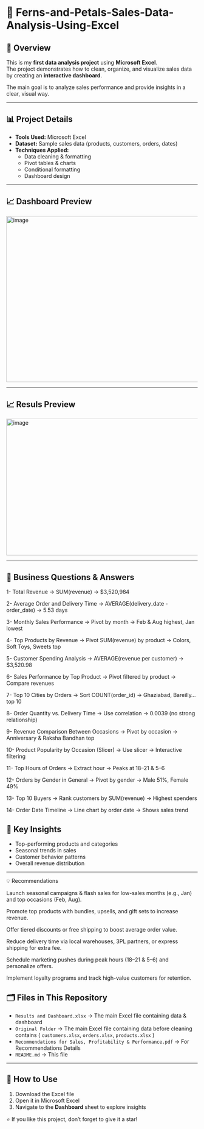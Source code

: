 # 🧾 Ferns-and-Petals-Sales-Data-Analysis-Using-Excel
 
## 📌 Overview  
This is my **first data analysis project** using **Microsoft Excel**.  
The project demonstrates how to clean, organize, and visualize sales data by creating an **interactive dashboard**.  

The main goal is to analyze sales performance and provide insights in a clear, visual way.  

---

## 📊 Project Details  

- **Tools Used:** Microsoft Excel  
- **Dataset:** Sample sales data (products, customers, orders, dates)  
- **Techniques Applied:**  
  - Data cleaning & formatting  
  - Pivot tables & charts  
  - Conditional formatting  
  - Dashboard design  

---

## 📈 Dashboard Preview  

<img width="1264" height="436" alt="image" src="https://github.com/user-attachments/assets/227cc46e-6c53-4b35-b2d0-5f30f8eabb9b" />

----

## 📈 Resuls Preview 
<img width="1081" height="359" alt="image" src="https://github.com/user-attachments/assets/cea4bc33-03cc-430a-a2b0-33e6e5714633" />

---
## 🔑 Business Questions & Answers


1- Total Revenue → SUM(revenue) → $3,520,984


2- Average Order and Delivery Time → AVERAGE(delivery_date - order_date) → 5.53 days


3- Monthly Sales Performance → Pivot by month → Feb & Aug highest, Jan lowest


4- Top Products by Revenue → Pivot SUM(revenue) by product → Colors, Soft Toys, Sweets top


5- Customer Spending Analysis → AVERAGE(revenue per customer) → $3,520.98


6- Sales Performance by Top Product → Pivot filtered by product → Compare revenues


7- Top 10 Cities by Orders → Sort COUNT(order_id) → Ghaziabad, Bareilly… top 10


8- Order Quantity vs. Delivery Time → Use correlation → 0.0039 (no strong relationship)


9- Revenue Comparison Between Occasions → Pivot by occasion → Anniversary & Raksha Bandhan top


10- Product Popularity by Occasion (Slicer) → Use slicer → Interactive filtering


11- Top Hours of Orders → Extract hour → Peaks at 18–21 & 5–6


12- Orders by Gender in General → Pivot by gender → Male 51%, Female 49%


13- Top 10 Buyers → Rank customers by SUM(revenue) → Highest spenders


14- Order Date Timeline → Line chart by order date → Shows sales trend



## 🚀 Key Insights  

- Top-performing products and categories  
- Seasonal trends in sales  
- Customer behavior patterns  
- Overall revenue distribution  

---

💡 Recommendations

Launch seasonal campaigns & flash sales for low-sales months (e.g., Jan) and top occasions (Feb, Aug).

Promote top products with bundles, upsells, and gift sets to increase revenue.

Offer tiered discounts or free shipping to boost average order value.

Reduce delivery time via local warehouses, 3PL partners, or express shipping for extra fee.

Schedule marketing pushes during peak hours (18–21 & 5–6) and personalize offers.

Implement loyalty programs and track high-value customers for retention.



## 🗂 Files in This Repository  

- `Results and Dashboard.xlsx` → The main Excel file containing data & dashboard
- `Original Folder` → The main Excel file containing data before cleaning contains ( `customers.xlsx`, `orders.xlsx`, `products.xlsx` )
- `Recommendations for Sales, Profitability & Performance.pdf` → For Recommendations Details
- `README.md` → This file  

---

## 📖 How to Use  

1. Download the Excel file  
2. Open it in Microsoft Excel  
3. Navigate to the **Dashboard** sheet to explore insights  

⭐ If you like this project, don’t forget to give it a star!
